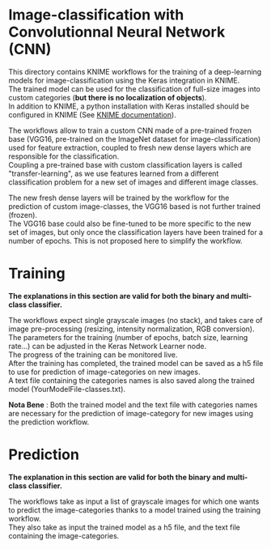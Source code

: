 # Image-classification with Convolutionnal Neural Network (CNN)
This directory contains KNIME workflows for the training of a deep-learning models for image-classification using the Keras integration in KNIME.  
The trained model can be used for the classification of full-size images into custom categories (__but there is no localization of objects__).  
In addition to KNIME, a python installation with Keras installed should be configured in KNIME (See [KNIME documentation](https://docs.knime.com/2019-06/deep_learning_installation_guide/index.html#keras-integration)).

The workflows allow to train a custom CNN made of a pre-trained frozen base (VGG16, pre-trained on the ImageNet dataset for image-classification) used for feature extraction, coupled to fresh new dense layers which are responsible for the classification.  
Coupling a pre-trained base with custom classification layers is called "transfer-learning", as we use features learned from a different classification problem for a new set of images and different image classes. 

The new fresh dense layers will be trained by the workflow for the prediction of custom image-classes, the VGG16 based is not further trained (frozen).  
The VGG16 base could also be fine-tuned to be more specific to the new set of images, but only once the classification layers have been trained for a number of epochs. This is not proposed here to simplify the workflow.  

# Training
__The explanations in this section are valid for both the binary and multi-class classifier.__

The workflows expect single grayscale images (no stack), and takes care of image pre-processing (resizing, intensity normalization, RGB conversion).  
The parameters for the training (number of epochs, batch size, learning rate...) can be adjusted in the Keras Network Learner node.  
The progress of the training can be monitored live.  
After the training has completed, the trained model can be saved as a h5 file to use for prediction of image-categories on new images.  
A text file containing the categories names is also saved along the trained model (YourModelFile-classes.txt).  

__Nota Bene__ : Both the trained model and the text file with categories names are necessary for the prediction of image-category for new images using the prediction workflow.


# Prediction
__The explanation in this section are valid for both the binary and multi-class classifier.__

The workflows take as input a list of grayscale images for which one wants to predict the image-categories thanks to a model trained using the training workflow.  
They also take as input the trained model as a h5 file, and the text file containing the image-categories.
